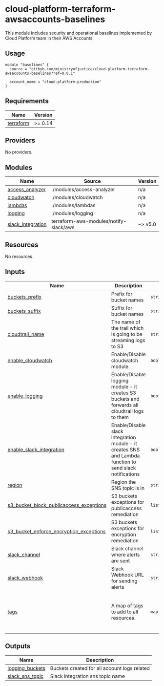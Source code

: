 # cloud-platform-terraform-awsaccounts-baselines

This module includes security and operational baselines implemented by Cloud Platform team in their AWS Accounts.

## Usage

```hcl
module "baselines" {
  source = "github.com/ministryofjustice/cloud-platform-terraform-awsaccounts-baselines?ref=0.0.1"

  account_name = "cloud-platform-production"
}
```
<!--- BEGIN_TF_DOCS --->
## Requirements

| Name | Version |
|------|---------|
| <a name="requirement_terraform"></a> [terraform](#requirement\_terraform) | >= 0.14 |

## Providers

No providers.

## Modules

| Name | Source | Version |
|------|--------|---------|
| <a name="module_access_analyzer"></a> [access\_analyzer](#module\_access\_analyzer) | ./modules/access-analyzer | n/a |
| <a name="module_cloudwatch"></a> [cloudwatch](#module\_cloudwatch) | ./modules/cloudwatch | n/a |
| <a name="module_lambdas"></a> [lambdas](#module\_lambdas) | ./modules/lambdas | n/a |
| <a name="module_logging"></a> [logging](#module\_logging) | ./modules/logging | n/a |
| <a name="module_slack_integration"></a> [slack\_integration](#module\_slack\_integration) | terraform-aws-modules/notify-slack/aws | ~> v5.0 |

## Resources

No resources.

## Inputs

| Name | Description | Type | Default | Required |
|------|-------------|------|---------|:--------:|
| <a name="input_buckets_prefix"></a> [buckets\_prefix](#input\_buckets\_prefix) | Prefix for bucket names | `string` | `"cp"` | no |
| <a name="input_buckets_suffix"></a> [buckets\_suffix](#input\_buckets\_suffix) | Suffix for bucket names | `string` | `"do-not-delete"` | no |
| <a name="input_cloudtrail_name"></a> [cloudtrail\_name](#input\_cloudtrail\_name) | The name of the trail which is going to be streaming logs to S3 | `string` | `"cloud-platform-cloudtrail"` | no |
| <a name="input_enable_cloudwatch"></a> [enable\_cloudwatch](#input\_enable\_cloudwatch) | Enable/Disable cloudwatch module. | `bool` | `true` | no |
| <a name="input_enable_logging"></a> [enable\_logging](#input\_enable\_logging) | Enable/Disable logging module - it creates S3 buckets and forwards all cloudtrail logs to them | `bool` | `true` | no |
| <a name="input_enable_slack_integration"></a> [enable\_slack\_integration](#input\_enable\_slack\_integration) | Enable/Disable slack integration module - it creates SNS and Lambda function to send slack notifications | `bool` | `true` | no |
| <a name="input_region"></a> [region](#input\_region) | Region the SNS topic is in | `string` | n/a | yes |
| <a name="input_s3_bucket_block_publicaccess_exceptions"></a> [s3\_bucket\_block\_publicaccess\_exceptions](#input\_s3\_bucket\_block\_publicaccess\_exceptions) | S3 buckets exceptions for publicaccess remediation | `list(string)` | <pre>[<br>  ""<br>]</pre> | no |
| <a name="input_s3_bucket_enforce_encryption_exceptions"></a> [s3\_bucket\_enforce\_encryption\_exceptions](#input\_s3\_bucket\_enforce\_encryption\_exceptions) | S3 buckets exceptions for encryption remediation | `list(string)` | <pre>[<br>  ""<br>]</pre> | no |
| <a name="input_slack_channel"></a> [slack\_channel](#input\_slack\_channel) | Slack channel where alerts are sent | `string` | `""` | no |
| <a name="input_slack_webhook"></a> [slack\_webhook](#input\_slack\_webhook) | Slack Webhook URL for sending alerts | `string` | `""` | no |
| <a name="input_tags"></a> [tags](#input\_tags) | A map of tags to add to all resources. | `map(string)` | <pre>{<br>  "business-unit": "mojdigital",<br>  "infrastructure-support": "platform@digital.justice.gov.uk",<br>  "owner": "cloud-platform"<br>}</pre> | no |

## Outputs

| Name | Description |
|------|-------------|
| <a name="output_logging_buckets"></a> [logging\_buckets](#output\_logging\_buckets) | Buckets created for all account logs related |
| <a name="output_slack_sns_topic"></a> [slack\_sns\_topic](#output\_slack\_sns\_topic) | Slack integration sns topic name |

<!--- END_TF_DOCS --->
